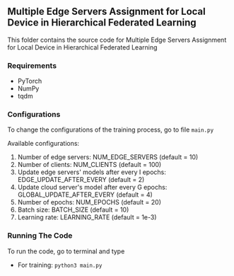 ## Multiple Edge Servers Assignment for Local Device in Hierarchical Federated Learning

This folder contains the source code for Multiple Edge Servers Assignment for Local Device in Hierarchical Federated Learning

### Requirements
* PyTorch
* NumPy
* tqdm


### Configurations
To change the configurations of the training process, go to file ```main.py```

Available configurations:
1. Number of edge servers: NUM_EDGE_SERVERS (default = 10)
2. Number of clients: NUM_CLIENTS (default = 100)
3. Update edge servers' models after every I epochs: EDGE_UPDATE_AFTER_EVERY (default = 2)
4. Update cloud server's model after every G epochs: GLOBAL_UPDATE_AFTER_EVERY (default = 4)
5. Number of epochs: NUM_EPOCHS (default = 20)
6. Batch size: BATCH_SIZE (default = 10)
7. Learning rate: LEARNING_RATE (default = 1e-3)


### Running The Code
To run the code, go to terminal and type 
* For training: ```python3 main.py``` 

